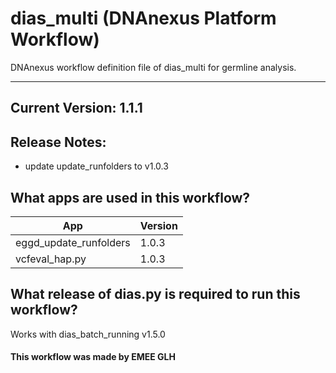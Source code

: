# dias_multi (DNAnexus Platform Workflow)
DNAnexus workflow definition file of dias_multi for germline analysis.

-------
## Current Version: 1.1.1

## Release Notes:
- update update_runfolders to v1.0.3

## What apps are used in this workflow?

|  App 	| Version |
|---	|---	|
|eggd_update_runfolders     |1.0.3|
|vcfeval_hap.py             |1.0.3|

## What release of dias.py is required to run this workflow?

Works with dias_batch_running v1.5.0

#### This workflow was made by EMEE GLH
